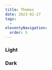```yaml
---
title: Themes
date: 2023-02-27
tags:
  -
eleventyNavigation:
  order: 5
---
```


### Light

### Dark
